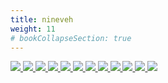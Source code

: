 ```yaml
---
title: nineveh
weight: 11
# bookCollapseSection: true
---
```

<link rel="stylesheet" href="https://cdn.jsdelivr.net/npm/justifiedGallery@3.8.1/dist/css/justifiedGallery.css" />
<link rel="stylesheet" href="https://cdn.jsdelivr.net/npm/lightgallery@2.7.0/css/lightgallery.css" />
<link rel="stylesheet" href="https://cdn.jsdelivr.net/npm/lightgallery@2.7.0/css/lg-thumbnail.css" />
<link rel="stylesheet" href="https://cdn.jsdelivr.net/npm/lightgallery@2.7.1/css/lg-zoom.css">
<link rel="stylesheet" href="../../style/lg-image.css">


<div id="lg-image">
    <a href="nineveh/47_animal_sounds_over_and_over.jpg"
        data-slide-name="47_Animal_Sounds_Over_and_Over"
        data-sub-html="<div class='lightGallery-captions'>
            <h4>47 Animal Sounds Over and Over</h4>
            <p>img on <a href='http://imagequilts.com/' target='_blank' rel='noopener'>imagequilts</a></p>
        </div>">
        <img src="nineveh/47_animal_sounds_over_and_over.jpg" />
    </a>
    <a href="nineveh/Eclogues.jpg"
        data-slide-name="Eclogues"
        data-sub-html="<div class='lightGallery-captions'>
            <h4>Eclogues ⚫<span class='und1'>草中有蛇潜行</span></h4>
            <p>img by <a href='https://www.flickr.com/photos/hopkinsarchives/' target='_blank' rel='noopener'>Special Collections at Johns Hopkins University</a> on <a href='https://www.flickr.com/photos/hopkinsarchives/10800825703/' target='_blank' rel='noopener'>flickr</a> / <a href='https://creativecommons.org/licenses/by/2.0/' target='_blank' rel='noopener'>cc by 2.0</a></p>
        </div>">
        <img src="nineveh/Eclogues.jpg" />
    </a>
    <a href="nineveh/eprom.jpg"
        data-slide-name="eprom"
        data-sub-html="<div class='lightGallery-captions'>
            <h4>eprom ⚪<span class='und2'>可洗可烧写只读记忆体</span> ⚫烧一词最早用在一次性烧写(otp)芯片上 写入时所需的高电压会永久改变其中的物理组成 来实现逻辑 ⚫进行擦除时 需要透过外包装顶部的非结晶石英窗 将硅芯暴露在强紫外光下 ⚫在一篇论文里 数学家艾伦·图灵(Alan Turing)描述了一种假设的机器 现被称为通用图灵机 它有着一个无限的储存区 今天的术语是<span class='und2'>随机访问记忆体</span>(ram) ⚫随机访问指信息读写时无关读写顺序,物理位置 ⚫不同于只读记忆体(rom) 经断电后 指令,数据的载体将释放 ⚫这种储存器是线形编址的 映射该物理记忆体内散列的地址到虚拟化的连续的地址 也就是从栈(frame)到页 就是一个简单页表(page table) ⚪pages ⚪页</h4>
            <p>img by <a href='https://www.flickr.com/photos/sic66/' target='_blank' rel='noopener'>Martijn Boer</a> on <a href='https://www.flickr.com/photos/sic66/50786660562/' target='_blank' rel='noopener'>flickr</a> / <a href='https://creativecommons.org/publicdomain/mark/1.0/' target='_blank' rel='noopener'>pmd</a></p>
        </div>">
        <img src="nineveh/eprom.jpg" />
    </a>
    <a href="nineveh/Timaeus_32-33.jpg"
        data-slide-name="Timaeus_32-33"
        data-sub-html="<div class='lightGallery-captions'>
            <h4>Stephanus pagination ⚪斯蒂芬奴斯页注 ⚫一套关于柏拉图著作<span class='und1'>柏拉图集</span>的引用标准 以希腊语学者和印刷商人亨利·艾蒂安(亨里库斯·斯蒂芬奴斯)出版的三卷双语对照本为基准 每页分成古希腊语,拉丁语双栏 每栏5个小节 以拉丁字母abcde指代 ⚫因为每卷页码都从1计数 所以引用小节时需指明著作 如位于第三卷的<span class='und1'>会饮篇</span>172页第1段可写成<span class='und2'>Symposium172a</span> ⚫因为附有批注 部分页可能不能包含所有段落 ⚫另外在较长篇的<span class='und1'>理想国</span>(Respublica),<span class='und1'>法律篇</span>(Leges)的每章前 都附有导言 这部分的页码可视作冗余 ⚫在需要指明行数的情况下 通常以约翰·伯纳(John Burnet)的古希腊语五卷本为基准 如<span class='und1'>会饮篇</span>第209页a小节5-9行可写成Symposium209a5–9或者缩写成Pl.Symp.209a5–9 ⚫对比下 贝克尔(Bekker)页注基于普鲁士科学院版的<span class='und1'>亚里士多德集</span> 也就是由古典语言学家奥古斯特·伊曼努尔·贝克(August Immanuel Bekker)所编辑 在编号时不进行循环 每页用ab指第一栏和第二栏 作为符号系统 它是紧凑而确切的 尽管依赖著作版本 ⚫面向业余爱好者发行精简版本是有效的图书营销技巧</h4>
            <p>img on <a href='https://archive.org/details/platonisoperaqua03plat/' target='_blank' rel='noopener'>Internet Archive</a> / <a href='https://creativecommons.org/publicdomain/mark/1.0/' target='_blank' rel='noopener'>pdm</a></p>
        </div>">
        <img src="nineveh/Timaeus_32-33.jpg" />
    </a>
    <a href="nineveh/First_Delphic_Hymn,_1st_and_2nd_verse.jpg"
        data-slide-name="irst_Delphic_hymn,_1st_and_2nd_verse"
        data-sub-html="<div class='lightGallery-captions'>
            <h4>first Delphic hymn, 1st and 2nd verse ⚪德尔菲圣歌第一首一二节 ⚫第二节案文如下 <span class='und1'>看那</span> <span class='und1'>大城和阿提卡正在祈祷</span> <span class='und1'>特托尼亚女神戒戎下</span> <span class='und1'>不倾之地的居民</span> <span class='und1'>圣坛上</span> <span class='und1'>赫菲斯托斯享用了牛犊腿股</span> <span class='und1'>阿拉伯焚香同这烟升起</span> <span class='und1'>悠扬音符</span> <span class='und1'>被尖削,彻响的奥罗斯管编捻成旋律</span> <span class='und1'>由金颤的,悦耳的基塔拉琴纺织</span> <span class='und1'>这赞歌</span></h4>
            <p>img by <a href='https://commons.wikimedia.org/w/index.php?title=User:Michael_Nicht' target='_blank' rel='noopener'>Michael Nicht</a> on <a href='https://commons.wikimedia.org/wiki/File:First_Delphic_Hymn,1st_%26_2nd_verse.jpg' target='_blank' rel='noopener'>wikicommons</a> / <a href='https://creativecommons.org/licenses/by-sa/4.0/' target='_blank' rel='noopener'>cc by-sa 4.0</a></p>
        </div>">
        <img src="nineveh/First_Delphic_Hymn,_1st_and_2nd_verse.jpg" />
    </a>
    <a href="nineveh/Souvenirs_Entomologiques.jpg"
        data-slide-name="Souvenirs_Entomologiques"
        data-sub-html="<div class='lightGallery-captions'>
            <h4>Souvenirs Entomologiques ⚪<span class='und2'>昆虫纪念品</span> ⚫1923年 周作人在报章上发表<span class='und1'>法布尔昆虫记</span>并从英,日文转译了数章 ⚫晚年 翻译了<span class='und1'>小约翰</span>的周树人有意转译全本 但不果</h4>
            <p>img on <a href='https://gallica.bnf.fr/ark:/12148/bpt6k1522441v' target='_blank' rel='noopener'>bnf</a> / <a href='https://creativecommons.org/licenses/publicdomain/' target='_blank' rel='noopener'>pdm</a></p>
        </div>">
        <img src="nineveh/Souvenirs_Entomologiques.jpg" />
    </a>
    <a href="nineveh/Nineveh,_Colesville_TP.jpg"
        data-slide-name="Nineveh,_Colesville_TP"
        data-sub-html="<div class='lightGallery-captions'>
            <h4>Nineveh(Colesville TP) ⚪尼尼微 ⚫部分教徒认为是圣经中描述的大城的部分 即<span class='und1'>创世纪</span>中 <span class='und1'>他从那地出来往亚述去</span> <span class='und1'>建造尼尼微</span>,<span class='und1'>利河伯</span>,<span class='und1'>迦拉</span> <span class='und1'>和尼尼微,迦拉中间的利鲜</span> <span class='und1'>这就是那大城</span> ⚫考古学家莱亚德评论 <span class='und1'>若将尼姆鲁德</span>(迦拉),<span class='und1'>库扬积</span>(尼尼微),<span class='und1'>科萨巴</span> <span class='und1'>和卡兰里斯四大土丘视作矩形的四角</span> <span class='und1'>四边长恰巧相等于地理学家所说的480斯达地</span>(stadia)<span class='und1'>或96公里</span> <span class='und1'>这就是约拿先知说要走三天才走得完的路程</span> ⚫小先知书里 约拿很可能将这几处地方视为一个大城 并以<span class='und1'>创世纪</span>10:11最先提及的城市称呼它 即异邦尼尼微 ⚫该城废墟中发现过一个象牙质的天文单位表的菱柱 最初被认为是描述游戏规则 ⚫供电片区的划分中 地级市高负荷密度区属A类 地级市市中心区属B类 地级市市区,县城属C类 乡村,农林场属D类</h4>
            <p>img by <a href='https://nypl.getarchive.net/' target='_blank' rel='noopener'>New York Public Library</a> on <a href='https://nypl.getarchive.netninevehcolesville-tp-village-map-of-colesville-township-harpersville-colesville-23b932' target='_blank' rel='noopener'></a> / <a href='https://creativecommons.org/licenses/publicdomain/' target='_blank' rel='noopener'>pdm</a></p>
        </div>">
        <img src="nineveh/Nineveh,_Colesville_TP.jpg" />
    </a>
    <a href="nineveh/Microform.jpg"
        data-slide-name="Microform"
        data-sub-html="<div class='lightGallery-captions'>
            <h4>microform ⚪微缩型 ⚫母本多为印刷型 可能包含声像型的转写本 如乐谱 ⚫存档的储存内容有如 法庭卷档,庄园账簿,调查清册,报道,法规,禁令材料 风俗,游戏,节庆文献等存档 诗,诙谐故事,短篇小说,世俗剧,宗教剧体裁等文本 ⚫插图,传单,时装,肖像,附图等美术作品 常见行旅征战,童仆嬉闹,圣经故事,劝世讽人等内容</h4>
            <p>img by <a href='https://commons.wikimedia.org/wiki/User:Ianare' target='_blank' rel='noopener'>Ianare</a> on <a href='https://commons.wikimedia.org/wiki/File:Microfiche_card.JPG' target='_blank' rel='noopener'>wikicommons</a> / <a href='https://creativecommons.org/licenses/by-sa/2.5/' target='_blank' rel='noopener'>cc by-sa 2.5</a></p>
        </div>">
        <img src="nineveh/Microform.jpg" />
    </a>
    <a href="nineveh/Gortys_Law_Code.jpg"
        data-slide-name="Gortys_law_code"
        data-sub-html="<div class='lightGallery-captions'>
            <h4>Gortys law code ⚪格尔蒂法典 ⚫涉及了婚约,继承法等 没有关于刑法,商法的条款 早期的法典一般用来编纂当时行为规范和惯例 ⚫在<span class='und1'>约翰福音</span>19:23-24中 提到耶稣有件<span class='und1'>没有缝口</span>的衣服 可能是约亚拿赠送 这份财产来源于父亲去世时无儿而由女儿继承的遗产,所受赠予,离婚赡养费,丈夫的遗产中的生活费,个人收入 ⚫在第3千纪末的<span class='und2'>埃什南纳</span>(Eshnunna)<span class='und2'>法典</span>里 罗列了银兑换货品的一般价格 并规定当收获季节结束时 必须返回借去的等重量的金属 即使这些工具成为残片 它们将在寺庙或宫廷的作坊里熔化并重新锻造</h4>
            <p>img by <a href='https://commons.wikimedia.org/wiki/User:Afrank99' target='_blank' rel='noopener'>Afrank99</a> on <a href='https://commons.wikimedia.org/wiki/File:Gortys_Law_Code.jpg' target='_blank' rel='noopener'>wikicommons</a> / <a href='https://creativecommons.org/licenses/by-sa/2.5' target='_blank' rel='noopener'>cc by-sa 2.5</a></p>
        </div>">
        <img src="nineveh/Gortys_Law_Code.jpg" />
    </a>
    <a href="nineveh/Venus_tablet_of_Ammisaduqa.jpg"
        data-slide-name="Venus_tablet_of_Ammisaduqa"
        data-sub-html="<div class='lightGallery-captions'>
            <h4>Venus tablet of Ammisaduqa ⚪阿米萨杜卡金星泥板 ⚫也是埃努马·阿努·伊利尔第63碑(Enuma Anu Enlil Tablet 63) 由划分了黄道宫的旧巴比伦人所著 是最古老的天文学著作 但可能存在同期或更古老的口头占星传统 ⚫泥板由湿润粘土书写后再烧制 记录或转抄卖地,转让果园等的合同泥板可能有4x6厘米大小 ⚫泥板也称陶片 据陶片放逐法 雅典人可在碎陶瓷刻上名字 每年放逐一名城邦公民 ⚫大多的原始黏土需要经提纯,风干,过滤 去除杂质,气泡 与其他黏土,矿物混合 形成坯体,湿黏土 以获得特殊的颜色,可塑性</h4>
            <p>img by <a href='https://media.britishmuseum.orgimages/Repository/Documents/2014_10/11_13/f3c6c404_8593_40a1_afe0_a3c100ddddd4/mid_00651644_001.jpg' target='_blank' rel='noopener'>the British Museum</a> / <a href='http://creativecommons.org/licenses/by-nc-sa/4.0/' target='_blank' rel='noopener'>cc by-nc-sa 4.0</a></p>
        </div>">
        <img src="nineveh/Venus_tablet_of_Ammisaduqa.jpg" />
    </a>
    <a href="nineveh/Subject_Catalogue.jpg"
        data-slide-name="Subject_Catalogue"
        data-sub-html="<div class='lightGallery-captions'>
            <h4>subject catalogue ⚪主题目录 ⚫图书馆早期使用卡片来编目 卡片上记录馆藏品的某些元数据(metadata) 后者又称中继资料 ⚫馆中的藏品可能经常被商人,流亡者,朝圣者等旅客抄写,传播 ⚫参考大小为7.5x12.5厘米 ⚪中继(relay)器 ⚫用较小的电流去控制较大电流的一种开关 ⚫index源于拉丁语 意为指出的人,指示,食指 它的复数形式就是索引 ⚫<span class='und1'>特洛伊罗斯和克雷西达</span>(Troilus and Cressida)I.3.344处的台本写到 <span class='und1'>这些索引</span> <span class='und1'>虽是小空洞</span> <span class='und1'>但对于后续卷章</span> <span class='und1'>可以窥见</span> <span class='und1'>巨大堆砌的幼形</span> <span class='und1'>大体上的将来</span> 大律师和编目员诺曼·奈特对此评论 <span class='und1'>它约定了文学上的复数形式</span> <span class='und1'>把它们留给数学家来处理</span> <span class='und1'>相似地</span> <span class='und1'>附录可给到解剖学家</span> ⚫博物馆的特征之一是 将物体,图像,文本从其制造,消费,所有,使用的场合移出</h4>
            <p>img by Dr. Marcus Gossler on <a href='https://commons.wikimedia.org/wiki/File:Schlagwortkatalog.jpg' target='_blank' rel='noopener'>wikicommons</a> / <a href='https://creativecommons.org/licenses/by-sa/3.0/' target='_blank' rel='noopener'>cc by-sa 3.0</a></p>
        </div>">
        <img src="nineveh/Subject_Catalogue.jpg" />
    </a>
    <a href="nineveh/Punched_Cards.jpg"
        data-slide-name="Punched_Cards"
        data-sub-html="<div class='lightGallery-captions'>
            <h4>punched cards ⚪打孔卡</h4>
            <p>img by <a href='https://www.flickr.com/people/8399025@N07' target='_blank' rel='noopener'>Marcin Wichary</a> on <a href='https://www.flickr.com/photos/8399025@N07/2210753092' target='_blank' rel='noopener'>flickr</a> / <a href='https://creativecommons.org/licenses/by/2.0/' target='_blank' rel='noopener'>cc by 2.0</a></p>
        </div>">
        <img src="nineveh/Punched_Cards.jpg" />
    </a>
</div>

<script src="https://cdn.jsdelivr.net/npm/jquery@3.6.0/dist/jquery.js"></script>
<script src="https://cdn.jsdelivr.net/npm/justifiedGallery@3.8.1/dist/js/jquery.justifiedGallery.js"></script>
<script src="https://cdn.jsdelivr.net/npm/lightgallery@2.7.0/lightgallery.umd.js"></script>
<script src="https://cdn.jsdelivr.net/npm/lightgallery@2.7.0/plugins/thumbnail/lg-thumbnail.umd.js"></script>
<script src="https://cdn.jsdelivr.net/npm/lightgallery@2.7.1/plugins/zoom/lg-zoom.umd.js"></script>
<script src="https://cdn.jsdelivr.net/npm/lightgallery@2.7.1/plugins/hash/lg-hash.umd.js"></script>
<script src="../../script/lg-image.js"></script>